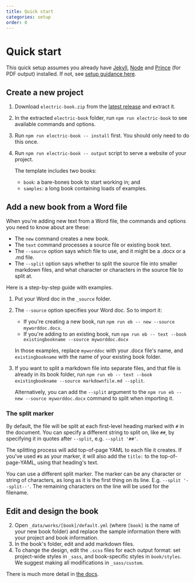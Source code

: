 ```yaml
---
title: Quick start
categories: setup
order: 0
---
```


# Quick start

This quick setup assumes you already have [Jekyll](https://jekyllrb.com/), [Node](https://nodejs.org/) and [Prince](https://www.princexml.com/) (for PDF output) installed. If not, see [setup guidance here](setting-up-your-computer).

## Create a new project

1. Download `electric-book.zip` from the [latest release](https://github.com/electricbookworks/electric-book/releases/latest) and extract it.
2. In the extracted `electric-book` folder, run `npm run electric-book` to see available commands and options.
3. Run `npm run electric-book -- install` first. You should only need to do this once.
4. Run `npm run electric-book -- output` script to serve a website of your project.

   The template includes two books:
   - `book`: a bare-bones book to start working in; and
   - `samples`: a long book containing loads of examples.

## Add a new book from a Word file

When you're adding new text from a Word file, the commands and options you need to know about are these:

- The `new` command creates a new book.
- The `text` command processes a source file or existing book text.
- The `--source` option says which file to use, and it might be a .docx or a .md file.
- The `--split` option says whether to split the source file into smaller markdown files, and what character or characters in the source file to split at.

Here is a step-by-step guide with examples.

1. Put your Word doc in the `_source` folder.
2. The `--source` option specifies your Word doc. So to import it:
   - If you're creating a new book, run `npm run eb -- new --source myworddoc.docx`.
   - If you're adding to an existing book, run `npm run eb -- text --book existingbookname --source myworddoc.docx`

   In those examples, replace `myworddoc` with your .docx file's name, and `existingbookname` with the name of your existing book folder.
3. If you want to split a markdown file into separate files, and that file is already in its book folder, run `npm run eb -- text --book existingbookname --source markdownfile.md --split`.

   Alternatively, you can add the `--split` argument to the `npm run eb -- new --source myworddoc.docx` command to split when importing it.

### The split marker

By default, the file will be split at each first-level heading marked with `#` in the document. You can specify a different string to split on, like `##`, by specifying it in quotes after `--split`, e.g. `--split '##'`.

The splitting process will add top-of-page YAML to each file it creates. If you've used `#`s as your marker, it will also add the `title:` to the top-of-page-YAML, using that heading's text.

You can use a different split marker. The marker can be any character or string of characters, as long as it is the first thing on its line. E.g. `--split '--split--'`. The remaining characters on the line will be used for the filename.

## Edit and design the book

2. Open `_data/works/[book]/default.yml` (where `[book]` is the name of your new book folder) and replace the sample information there with your project and book information.
3. In the book's folder, edit and add markdown files.
4. To change the design, edit the `.scss` files for each output format: set project-wide styles in `_sass`, and book-specific styles in `book/styles`. We suggest making all modifications in `_sass/custom`.

There is much more detail in [the docs](../).
